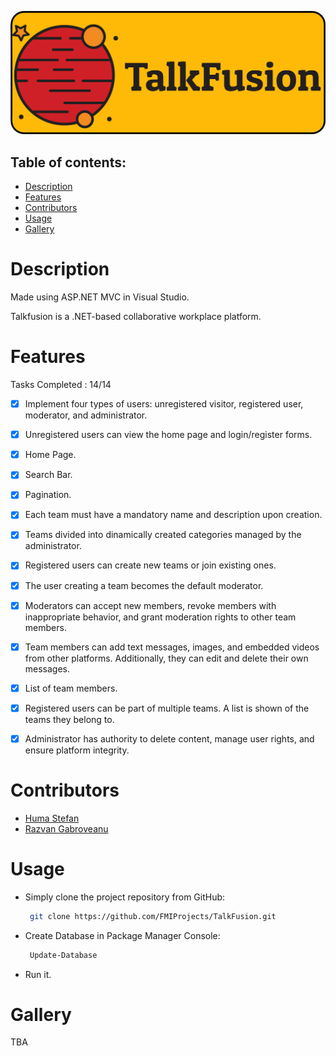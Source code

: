 ![TalkFusion](Resources/Logo.png)

## **Table of contents:**
- [Description](#description)
- [Features](#features)
- [Contributors](#contributors)
- [Usage](#usage)
- [Gallery](#gallery)

# Description
Made using ASP.NET MVC in Visual Studio.

Talkfusion is a .NET-based collaborative workplace platform.

# Features

Tasks Completed : 14/14

- [X] Implement four types of users: unregistered visitor, registered user, moderator, and administrator.
  
- [X] Unregistered users can view the home page and login/register forms.
  
- [X] Home Page.

- [X] Search Bar.
  
- [X] Pagination.

- [X] Each team must have a mandatory name and description upon creation.
  
- [X] Teams divided into dinamically created categories managed by the administrator.
  
- [X] Registered users can create new teams or join existing ones.
  
- [X] The user creating a team becomes the default moderator.

- [X] Moderators can accept new members, revoke members with inappropriate behavior, and grant moderation rights to other team members. 

- [X] Team members can add text messages, images, and embedded videos from other platforms. Additionally, they can edit and delete their own messages. 

- [X] List of team members.

- [X] Registered users can be part of multiple teams. A list is shown of the teams they belong to.

- [X] Administrator has authority to delete content, manage user rights, and ensure platform integrity.

# Contributors
- [Huma Stefan](https://github.com/Steven23X)
- [Razvan Gabroveanu](https://github.com/GabroveanuRazvan)

# Usage
- Simply clone the project repository from GitHub:
  
   ```bash
    git clone https://github.com/FMIProjects/TalkFusion.git
   ```
- Create Database in Package Manager Console:
   ```bash
    Update-Database
   ```
- Run it.

# Gallery
TBA